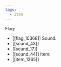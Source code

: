 ```yaml
---
tags:
  - Item
---
```

Flag:
- [[flag_10368]]
Sound:
- [[sound_43]]
- [[sound_17]]
- [[sound_44]]
Item:
- [[item_1365]]
